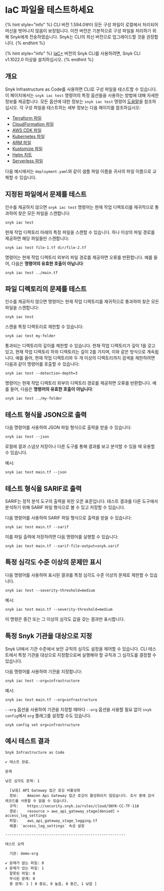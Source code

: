 # IaC 파일을 테스트하세요

{% hint style="info" %}
CLI 버전 1.594.0부터 모든 구성 파일이 로컬에서 처리되어 머신을 벗어나지 않음이 보장됩니다. 이전 버전은 기본적으로 구성 파일을 처리하기 위해 Snyk에게 전송하였습니다. Snyk는 CLI의 최신 버전으로 업그레이드할 것을 권장합니다.
{% endhint %}

{% hint style="info" %}
[IaC+](../../../../scan-with-snyk/snyk-iac/getting-started-with-iac+-and-cloud-scans/) 버전의 Snyk CLI를 사용하려면, Snyk CLI v1.1022.0 이상을 설치하십시오.
{% endhint %}

## 개요

Snyk Infrastructure as Code를 사용하면 CLI로 구성 파일을 테스트할 수 있습니다. 이 페이지에서는 `snyk iac test` 명령어의 특정 옵션들을 사용하는 방법에 대해 자세한 정보를 제공합니다. 모든 옵션에 대한 정보는 `snyk iac test` 명령어 [도움말](../../../commands/iac-test.md)을 참조하십시오. 각 구성 파일을 테스트하는 세부 정보는 다음 페이지를 참조하십시오:

* [Terraform 파일](terraform-files.md)
* [CloudFormation 파일](cloudformation-files.md)
* [AWS CDK 파일](aws-cdk-files.md)
* [Kubernetes 파일](kubernetes-files.md)
* [ARM 파일](arm-files.md)
* [Kustomize 파일](kustomize-files.md)
* [Helm 차트](helm-charts.md)
* [Serverless 파일](serverless-files.md)

다음 예시에서는 `deployment.yaml`와 같이 샘플 파일 이름을 귀사의 파일 이름으로 교체할 수 있습니다.

## 지정된 파일에서 문제를 테스트

인수를 제공하지 않으면 `snyk iac test` 명령어는 현재 작업 디렉토리를 재귀적으로 통과하여 찾은 모든 파일을 스캔합니다:

```
snyk iac test
```

현재 작업 디렉토리 아래의 특정 파일을 스캔할 수 있습니다. 하나 이상의 파일 경로를 제공하면 해당 파일들만 스캔합니다:

```
snyk iac test file-1.tf dir/file-2.tf
```

명령어는 현재 작업 디렉토리 외부의 파일 경로를 제공하면 오류를 반환합니다. 예를 들어, 다음은 **명령어의 유효한 호출이 아닙니다**:

```
snyk iac test ../main.tf
```

## 파일 디렉토리의 문제를 테스트

인수를 제공하지 않으면 명령어는 현재 작업 디렉토리를 재귀적으로 통과하여 찾은 모든 파일을 스캔합니다:

```
snyk iac test
```

스캔을 특정 디렉토리로 제한할 수 있습니다:

```
snyk iac test my-folder
```

통과되는 디렉토리의 깊이를 제한할 수 있습니다. 현재 작업 디렉토리가 깊이 1을 갖고 있고, 현재 작업 디렉토리 하위 디렉토리는 깊이 2를 가지며, 이와 같은 방식으로 계속됩니다. 예를 들어, 현재 작업 디렉토리와 두 개 이상의 디렉토리까지 검색을 제한하려면 다음과 같이 명령어를 호출할 수 있습니다:

```
snyk iac test --detection-depth=3
```

명령어는 현재 작업 디렉토리 외부의 디렉토리 경로를 제공하면 오류를 반환합니다. 예를 들어, 다음은 **명령어의 유효한 호출이 아닙니다**:

```
snyk iac test ../my-folder
```

## 테스트 형식을 JSON으로 출력

다음 명령어를 사용하여 JSON 파일 형식으로 출력을 받을 수 있습니다:

```
snyk iac test --json
```

로컬에 결과 스냅샷 저장이나 다른 도구를 통해 결과를 보고 분석할 수 있을 때 유용할 수 있습니다.

예시:

```
snyk iac test main.tf --json
```

## 테스트 형식을 SARIF로 출력

SARIF는 정적 분석 도구의 출력을 위한 오픈 표준입니다. 테스트 결과를 다른 도구에서 분석하기 위해 SARIF 파일 형식으로 볼 수 있고 저장할 수 있습니다.

다음 명령어를 사용하여 SARIF 파일 형식으로 출력을 받을 수 있습니다:

```
snyk iac test main.tf --sarif
```

이를 파일 출력에 저장하려면 다음 명령어를 실행할 수 있습니다:

```
snyk iac test main.tf --sarif-file-output=snyk.sarif
```

## 특정 심각도 수준 이상의 문제만 표시

다음 명령어를 사용하여 표시된 결과를 특정 심각도 수준 이상의 문제로 제한할 수 있습니다.

```
snyk iac test --severity-threshold=medium
```

예시:

```
snyk iac test main.tf --severity-threshold=medium
```

이 명령은 중간 또는 그 이상의 심각도 값을 갖는 결과만 표시합니다.

## 특정 Snyk 기관을 대상으로 지정

Snyk UI에서 기관 수준에서 보안 규칙의 심각도 설정을 제어할 수 있습니다. CLI 테스트에서 특정 기관을 대상으로 지정함으로써 실행해야 할 규칙과 그 심각도를 결정할 수 있습니다.

다음 명령어를 사용하여 기관을 지정합니다:

```
snyk iac test --org=infrastructure
```

예시:

```
snyk iac test main.tf --org=infrastructure
```

`--org` 옵션을 사용하여 기관을 지정할 때마다 `--org` 옵션을 사용할 필요 없이 `snyk config`에서 `org` 플래그를 설정할 수도 있습니다.

```
snyk config set org=infrastructure
```

## 예시 테스트 결과

```
Snyk Infrastructure as Code

✔ 테스트 완료.

문제

낮은 심각도 문제: 1

  [낮음] API Gateway 접근 로깅 비활성화
  정보:    Amazon Api Gateway 접근 로깅이 활성화되지 않았습니다. 조사 중에 감사 레코드를 사용할 수 없을 수 있습니다.
  규칙:    https://security.snyk.io/rules/cloud/SNYK-CC-TF-118
  경로:    resource > aws_api_gateway_stage[denied] > access_log_settings
  파일:    aws_api_gateway_stage_logging.tf
  해결: `access_log_settings` 속성 설정

-------------------------------------------------------

테스트 요약

  기관: demo-org

✔ 문제가 없는 파일: 0
✗ 문제가 있는 파일: 1
  잘못된 파일: 0
  무시된 문제: 0
  총 문제: 1 [ 0 중요, 0 높음, 0 중간, 1 낮음 ]
```